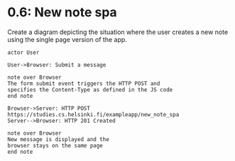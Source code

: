 # 0.6: New note spa

Create a diagram depicting the situation where the user creates a new note using the single page version of the app.


```
actor User

User->Browser: Submit a message

note over Browser
The form submit event triggers the HTTP POST and
specifies the Content-Type as defined in the JS code
end note

Browser->Server: HTTP POST https://studies.cs.helsinki.fi/exampleapp/new_note_spa
Server-->Browser: HTTP 201 Created

note over Browser
New message is displayed and the 
browser stays on the same page
end note
```